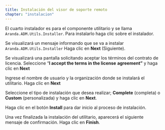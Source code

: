 ```yaml
---
title: Instalación del visor de soporte remoto
chapter: "instalacion"
---
```


El cuarto instalador es para el componente utilitario y se llama `Aranda.ADM.Utils.Installer`.
Para instalarlo haga clic sobre el instalador.

Se visualizará un mensaje informando que se va a instalar `Aranda.ADM.Utils.Installer` Haga clic en **Next** (Siguiente).

Se visualizará una pantalla solicitando aceptar los términos del contrato de licencia. Seleccione “**I accept the terms in the license** **agreement”** y haga clic en **Next**

Ingrese el nombre de usuario y la organización donde se instalará el utilitario. Haga clic en **Next**

Seleccione el tipo de instalación que desea realizar; **Complete** (completa) o **Custom** (personalizada) y haga clic en **Next**.

Haga clic en el botón **Install** para dar inicio al proceso de instalación.

Una vez finalizada la instalación del utilitario, aparecerá el siguiente mensaje de confirmación. Haga clic en **Finish**.
